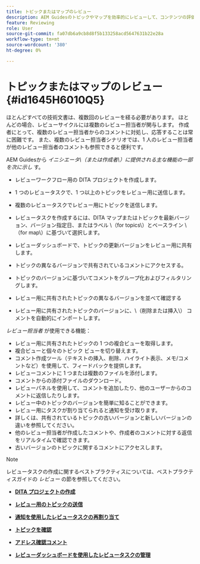 ```yaml
---
title: トピックまたはマップのレビュー
description: AEM Guidesのトピックやマップを効率的にレビューして、コンテンツの評価をスムーズにします。 AEM Guidesの作成者およびレビュー担当者の機能を理解します。
feature: Reviewing
role: User
source-git-commit: fa07db6a9cb8d8f5b133258acd5647631b22e28a
workflow-type: tm+mt
source-wordcount: '380'
ht-degree: 0%

---
```


# トピックまたはマップのレビュー {#id1645H6010Q5}

ほとんどすべての技術文書は、複数回のレビューを経る必要があります。 ほとんどの場合、レビューサイクルには複数のレビュー担当者が関与します。 作成者にとって、複数のレビュー担当者からのコメントに対処し、応答することは常に困難です。 また、複数のレビュー担当者シナリオでは、1 人のレビュー担当者が他のレビュー担当者のコメントも参照できると便利です。

AEM Guidesから *イニシエータ\（または作成者\）に提供される主な機能の一部を次に示し* す。

- レビューワークフロー用の DITA プロジェクトを作成します。
- 1 つのレビュータスクで、1 つ以上のトピックをレビュー用に送信します。

- 複数のレビュータスクでレビュー用にトピックを送信します。

- レビュータスクを作成するには、DITA マップまたはトピックを最新バージョン、バージョン指定日、またはラベル \（for topics\）とベースライン \（for map\）に基づいて選択します。

- レビューダッシュボードで、トピックの更新バージョンをレビュー用に共有します。

- トピックの異なるバージョンで共有されているコメントにアクセスする。

- トピックのバージョンに基づいてコメントをグループ化およびフィルタリングします。

- レビュー用に共有されたトピックの異なるバージョンを並べて確認する

- レビュー用に共有されたトピックのバージョンに、\（削除または挿入\） コメントを自動的にインポートします。


*レビュー担当者* が使用できる機能：

- レビュー用に共有されたトピックの 1 つの複合ビューを取得します。
- 複合ビューと個々のトピック ビューを切り替えます。
- コメント作成ツール（テキストの挿入、削除、ハイライト表示、メモ/コメントなど）を使用して、フィードバックを提供します。
- レビューコメントに 1 つまたは複数のファイルを添付します。
- コメントからの添付ファイルのダウンロード。
- レビューパネルを使用して、コメントを追加したり、他のユーザーからのコメントに返信したりします。
- レビュー中のトピックのバージョンを簡単に知ることができます。
- レビュー用にタスクが割り当てられると通知を受け取ります。
- 詳しくは、共有されているトピックの古いバージョンと新しいバージョンの違いを参照してください。
- 他のレビュー担当者が作成したコメントや、作成者のコメントに対する返信をリアルタイムで確認できます。
- 古いバージョンのトピックに関するコメントにアクセスします。

>[!NOTE]
>
> レビュータスクの作成に関するベストプラクティスについては、ベストプラクティスガイドの *レビュー* の節を参照してください。

- **[DITA プロジェクトの作成](authoring-create-dita-project.md)**

- **[レビュー用のトピックの送信](review-send-topics-for-review.md)**

- **[通知を使用したレビュータスクの再割り当て](reassign-review-using-notification.md)**

- **[トピックを確認](review-topics.md)**

- **[アドレス確認コメント](review-address-review-comments.md)**

- **[レビューダッシュボードを使用したレビュータスクの管理](review-manage-tasks-review-dashboard.md)**
